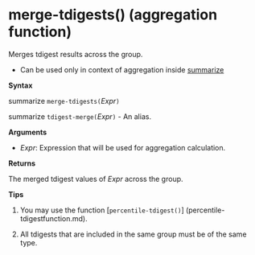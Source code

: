 # merge-tdigests() (aggregation function)

Merges tdigest results across the group. 

* Can be used only in context of aggregation inside [summarize](summarizeoperator.md)

**Syntax**

summarize `merge-tdigests(`*Expr*`)`

summarize `tdigest-merge(`*Expr*`)` - An alias.

**Arguments**

* *Expr*: Expression that will be used for aggregation calculation. 

**Returns**

The merged tdigest values of *Expr* across the group.
 

**Tips**

1) You may use the function [`percentile-tdigest()`] (percentile-tdigestfunction.md).

2) All tdigests that are included in the same group must be of the same type.
